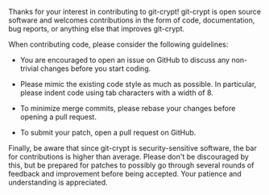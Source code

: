 Thanks for your interest in contributing to git-crypt!  git-crypt is
open source software and welcomes contributions in the form of code,
documentation, bug reports, or anything else that improves git-crypt.

When contributing code, please consider the following guidelines:

 * You are encouraged to open an issue on GitHub to discuss any non-trivial
   changes before you start coding.

 * Please mimic the existing code style as much as possible.  In
   particular, please indent code using tab characters with a width
   of 8.

 * To minimize merge commits, please rebase your changes before opening
   a pull request.

 * To submit your patch, open a pull request on GitHub.

Finally, be aware that since git-crypt is security-sensitive software,
the bar for contributions is higher than average.  Please don't be
discouraged by this, but be prepared for patches to possibly go through
several rounds of feedback and improvement before being accepted.
Your patience and understanding is appreciated.
